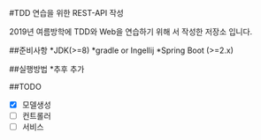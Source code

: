 #TDD 연습을 위한 REST-API 작성

2019년 여름방학에 TDD와 Web을 연습하기 위해 서 작성한 저장소 입니다.

##준비사항
*JDK(>=8)
*gradle or Ingellij
*Spring Boot (>=2.x)

##실행방법
*추후 추가

##TODO
- [X] 모델생성
- [ ] 컨트롤러
- [ ] 서비스
